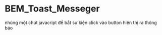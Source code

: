 # BEM_Toast_Messeger
nhúng một chút javacript đề bắt sự kiện click vào button hiện thị ra thông báo
